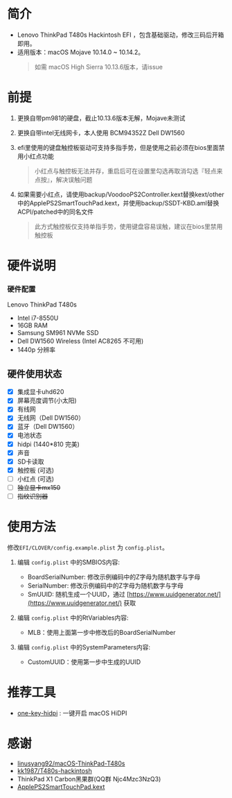 # 简介
- Lenovo ThinkPad T480s Hackintosh EFI ，包含基础驱动，修改三码后开箱即用。
- 适用版本：macOS Mojave 10.14.0 ~ 10.14.2。
    > 如需 macOS High Sierra 10.13.6版本，请issue

# 前提
1. 更换自带pm981的硬盘，截止10.13.6版本无解，Mojave未测试
2. 更换自带intel无线网卡，本人使用 BCM94352Z Dell DW1560
3. efi里使用的键盘触控板驱动可支持多指手势，但是使用之前必须在bios里面禁用小红点功能
    > 小红点与触控板无法并存，重启后可在设置里勾选再取消勾选『轻点来点按』，解决误触问题

4. 如果需要小红点，请使用backup/VoodooPS2Controller.kext替换kext/other中的ApplePS2SmartTouchPad.kext，并使用backup/SSDT-KBD.aml替换ACPI/patched中的同名文件
    > 此方式触控板仅支持单指手势，使用键盘容易误触，建议在bios里禁用触控板

# 硬件说明
### 硬件配置
Lenovo ThinkPad T480s
- Intel i7-8550U
- 16GB RAM
- Samsung SM961 NVMe SSD
- Dell DW1560 Wireless (Intel AC8265 不可用)
- 1440p 分辨率

## 硬件使用状态
* [x] 集成显卡uhd620
* [x] 屏幕亮度调节(小太阳)
* [x] 有线网
* [x] 无线网（Dell DW1560）
* [x] 蓝牙（Dell DW1560）
* [x] 电池状态
* [x] hidpi (1440*810 完美)
* [x] 声音
* [x] SD卡读取
* [x] 触控板 (可选)
* [ ] 小红点 (可选)
* [ ] ~~独立显卡mx150~~
* [ ] ~~指纹识别器~~

# 使用方法
修改`EFI/CLOVER/config.example.plist` 为 `config.plist`。

1. 编辑 `config.plist` 中的SMBIOS内容:
    - BoardSerialNumber: 修改示例编码中的Z字母为随机数字与字母
    - SerialNumber: 修改示例编码中的Z字母为随机数字与字母
    - SmUUID: 随机生成一个UUID，通过 [https://www.uuidgenerator.net/](https://www.uuidgenerator.net/) 获取

2. 编辑 `config.plist` 中的RtVariables内容:
    -  MLB：使用上面第一步中修改后的BoardSerialNumber

3. 编辑 `config.plist` 中的SystemParameters内容:
    - CustomUUID：使用第一步中生成的UUID
# 推荐工具
- [one-key-hidpi](https://github.com/xzhih/one-key-hidpi/blob/master/README-zh.md) : 一键开启 macOS HiDPI

# 感谢
- [linusyang92/macOS-ThinkPad-T480s](https://github.com/linusyang92/macOS-ThinkPad-T480s)
- [kk1987/T480s-hackintosh](https://github.com/kk1987/T480s-hackintosh)
- ThinkPad X1 Carbon黑果群(QQ群 Njc4Mzc3NzQ3)
- [ApplePS2SmartTouchPad.kext](https://osxlatitude.com/forums/topic/1948-elan-focaltech-and-synaptics-smart-touchpad-driver-mac-os-x/)
